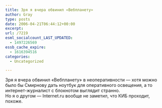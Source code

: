 ```yaml
---
title: Зря я вчера обвинил «Вебпланету»
author: Gray
type: posts
date: 2006-04-21T06:44:12+00:00
excerpt:
url: /7219
esml_socialcount_LAST_UPDATED:
  - 1497226569
essb_cache_expire:
  - 1616394516
categories:
  - Uncategorized

---
```








Зря я вчера обвинил &#171;Вебпланету&#187; в неоперативности &#8212; хотя можно было бы Смирнову дать ноутбук для оперативного освещения, а то интернет-журналист с блокнотом выглядит странно.  
Но я о другом &#8212; Internet.ru вообще не заметил, что КИБ проходит, похоже.